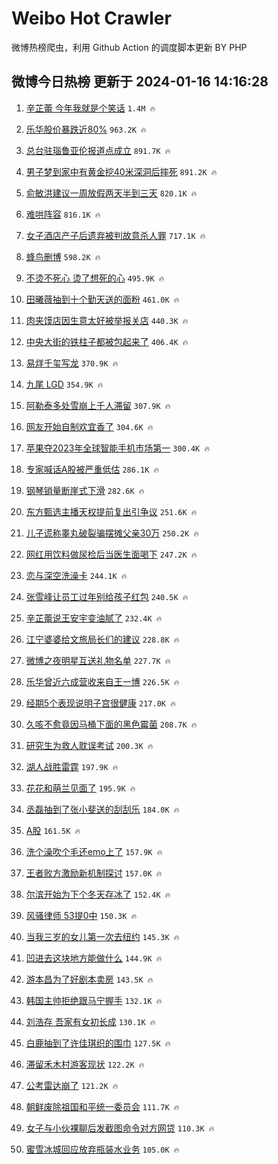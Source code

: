 # Weibo Hot Crawler 



微博热榜爬虫，利用 Github Action 的调度脚本更新 BY PHP 


## 微博今日热榜 更新于 2024-01-16 14:16:28 
1. [辛芷蕾 今年我就是个笑话](https://s.weibo.com/weibo?q=%E8%BE%9B%E8%8A%B7%E8%95%BE%20%E4%BB%8A%E5%B9%B4%E6%88%91%E5%B0%B1%E6%98%AF%E4%B8%AA%E7%AC%91%E8%AF%9D&t=31&band_rank=1&Refer=top) `1.4M 🔥` 

1. [乐华股价暴跌近80%](https://s.weibo.com/weibo?q=%23%E4%B9%90%E5%8D%8E%E8%82%A1%E4%BB%B7%E6%9A%B4%E8%B7%8C%E8%BF%9180%25%23&t=31&band_rank=2&Refer=top) `963.2K 🔥` 

1. [总台驻瑙鲁亚伦报道点成立](https://s.weibo.com/weibo?q=%23%E6%80%BB%E5%8F%B0%E9%A9%BB%E7%91%99%E9%B2%81%E4%BA%9A%E4%BC%A6%E6%8A%A5%E9%81%93%E7%82%B9%E6%88%90%E7%AB%8B%23&t=31&band_rank=3&Refer=top) `891.7K 🔥` 

1. [男子梦到家中有黄金挖40米深洞后摔死](https://s.weibo.com/weibo?q=%23%E7%94%B7%E5%AD%90%E6%A2%A6%E5%88%B0%E5%AE%B6%E4%B8%AD%E6%9C%89%E9%BB%84%E9%87%91%E6%8C%9640%E7%B1%B3%E6%B7%B1%E6%B4%9E%E5%90%8E%E6%91%94%E6%AD%BB%23&t=31&band_rank=4&Refer=top) `891.2K 🔥` 

1. [俞敏洪建议一周放假两天半到三天](https://s.weibo.com/weibo?q=%23%E4%BF%9E%E6%95%8F%E6%B4%AA%E5%BB%BA%E8%AE%AE%E4%B8%80%E5%91%A8%E6%94%BE%E5%81%87%E4%B8%A4%E5%A4%A9%E5%8D%8A%E5%88%B0%E4%B8%89%E5%A4%A9%23&t=31&band_rank=5&Refer=top) `820.1K 🔥` 

1. [难哄阵容](https://s.weibo.com/weibo?q=%E9%9A%BE%E5%93%84%E9%98%B5%E5%AE%B9&t=31&band_rank=6&Refer=top) `816.1K 🔥` 

1. [女子酒店产子后遗弃被判故意杀人罪](https://s.weibo.com/weibo?q=%23%E5%A5%B3%E5%AD%90%E9%85%92%E5%BA%97%E4%BA%A7%E5%AD%90%E5%90%8E%E9%81%97%E5%BC%83%E8%A2%AB%E5%88%A4%E6%95%85%E6%84%8F%E6%9D%80%E4%BA%BA%E7%BD%AA%23&t=31&band_rank=7&Refer=top) `717.1K 🔥` 

1. [蜂鸟删博](https://s.weibo.com/weibo?q=%E8%9C%82%E9%B8%9F%E5%88%A0%E5%8D%9A&t=31&band_rank=8&Refer=top) `598.2K 🔥` 

1. [不烫不死心 烫了想死的心](https://s.weibo.com/weibo?q=%E4%B8%8D%E7%83%AB%E4%B8%8D%E6%AD%BB%E5%BF%83%20%E7%83%AB%E4%BA%86%E6%83%B3%E6%AD%BB%E7%9A%84%E5%BF%83&t=31&band_rank=9&Refer=top) `495.9K 🔥` 

1. [田曦薇抽到十个勤天送的面粉](https://s.weibo.com/weibo?q=%23%E7%94%B0%E6%9B%A6%E8%96%87%E6%8A%BD%E5%88%B0%E5%8D%81%E4%B8%AA%E5%8B%A4%E5%A4%A9%E9%80%81%E7%9A%84%E9%9D%A2%E7%B2%89%23&t=31&band_rank=10&Refer=top) `461.0K 🔥` 

1. [肉夹馍店因生意太好被举报关店](https://s.weibo.com/weibo?q=%23%E8%82%89%E5%A4%B9%E9%A6%8D%E5%BA%97%E5%9B%A0%E7%94%9F%E6%84%8F%E5%A4%AA%E5%A5%BD%E8%A2%AB%E4%B8%BE%E6%8A%A5%E5%85%B3%E5%BA%97%23&t=31&band_rank=11&Refer=top) `440.3K 🔥` 

1. [中央大街的铁柱子都被包起来了](https://s.weibo.com/weibo?q=%23%E4%B8%AD%E5%A4%AE%E5%A4%A7%E8%A1%97%E7%9A%84%E9%93%81%E6%9F%B1%E5%AD%90%E9%83%BD%E8%A2%AB%E5%8C%85%E8%B5%B7%E6%9D%A5%E4%BA%86%23&t=31&band_rank=12&Refer=top) `406.4K 🔥` 

1. [易烊千玺写龙](https://s.weibo.com/weibo?q=%23%E6%98%93%E7%83%8A%E5%8D%83%E7%8E%BA%E5%86%99%E9%BE%99%23&t=31&band_rank=13&Refer=top) `370.9K 🔥` 

1. [九尾 LGD](https://s.weibo.com/weibo?q=%E4%B9%9D%E5%B0%BE%20LGD&t=31&band_rank=14&Refer=top) `354.9K 🔥` 

1. [阿勒泰多处雪崩上千人滞留](https://s.weibo.com/weibo?q=%23%E9%98%BF%E5%8B%92%E6%B3%B0%E5%A4%9A%E5%A4%84%E9%9B%AA%E5%B4%A9%E4%B8%8A%E5%8D%83%E4%BA%BA%E6%BB%9E%E7%95%99%23&t=31&band_rank=15&Refer=top) `307.9K 🔥` 

1. [网友开始自制欢宜香了](https://s.weibo.com/weibo?q=%E7%BD%91%E5%8F%8B%E5%BC%80%E5%A7%8B%E8%87%AA%E5%88%B6%E6%AC%A2%E5%AE%9C%E9%A6%99%E4%BA%86&t=31&band_rank=16&Refer=top) `304.6K 🔥` 

1. [苹果夺2023年全球智能手机市场第一](https://s.weibo.com/weibo?q=%23%E8%8B%B9%E6%9E%9C%E5%A4%BA2023%E5%B9%B4%E5%85%A8%E7%90%83%E6%99%BA%E8%83%BD%E6%89%8B%E6%9C%BA%E5%B8%82%E5%9C%BA%E7%AC%AC%E4%B8%80%23&t=31&band_rank=17&Refer=top) `300.4K 🔥` 

1. [专家喊话A股被严重低估](https://s.weibo.com/weibo?q=%23%E4%B8%93%E5%AE%B6%E5%96%8A%E8%AF%9DA%E8%82%A1%E8%A2%AB%E4%B8%A5%E9%87%8D%E4%BD%8E%E4%BC%B0%23&t=31&band_rank=18&Refer=top) `286.1K 🔥` 

1. [钢琴销量断崖式下滑](https://s.weibo.com/weibo?q=%23%E9%92%A2%E7%90%B4%E9%94%80%E9%87%8F%E6%96%AD%E5%B4%96%E5%BC%8F%E4%B8%8B%E6%BB%91%23&t=31&band_rank=19&Refer=top) `282.6K 🔥` 

1. [东方甄选主播天权提前复出引争议](https://s.weibo.com/weibo?q=%23%E4%B8%9C%E6%96%B9%E7%94%84%E9%80%89%E4%B8%BB%E6%92%AD%E5%A4%A9%E6%9D%83%E6%8F%90%E5%89%8D%E5%A4%8D%E5%87%BA%E5%BC%95%E4%BA%89%E8%AE%AE%23&t=31&band_rank=20&Refer=top) `251.6K 🔥` 

1. [儿子谎称睾丸破裂骗摆摊父亲30万](https://s.weibo.com/weibo?q=%23%E5%84%BF%E5%AD%90%E8%B0%8E%E7%A7%B0%E7%9D%BE%E4%B8%B8%E7%A0%B4%E8%A3%82%E9%AA%97%E6%91%86%E6%91%8A%E7%88%B6%E4%BA%B230%E4%B8%87%23&t=31&band_rank=21&Refer=top) `250.2K 🔥` 

1. [网红用饮料做尿检后当医生面喝下](https://s.weibo.com/weibo?q=%23%E7%BD%91%E7%BA%A2%E7%94%A8%E9%A5%AE%E6%96%99%E5%81%9A%E5%B0%BF%E6%A3%80%E5%90%8E%E5%BD%93%E5%8C%BB%E7%94%9F%E9%9D%A2%E5%96%9D%E4%B8%8B%23&t=31&band_rank=22&Refer=top) `247.2K 🔥` 

1. [恋与深空洗澡卡](https://s.weibo.com/weibo?q=%23%E6%81%8B%E4%B8%8E%E6%B7%B1%E7%A9%BA%E6%B4%97%E6%BE%A1%E5%8D%A1%23&t=31&band_rank=23&Refer=top) `244.1K 🔥` 

1. [张雪峰让员工过年别给孩子红包](https://s.weibo.com/weibo?q=%23%E5%BC%A0%E9%9B%AA%E5%B3%B0%E8%AE%A9%E5%91%98%E5%B7%A5%E8%BF%87%E5%B9%B4%E5%88%AB%E7%BB%99%E5%AD%A9%E5%AD%90%E7%BA%A2%E5%8C%85%23&t=31&band_rank=24&Refer=top) `240.5K 🔥` 

1. [辛芷蕾说王安宇变油腻了](https://s.weibo.com/weibo?q=%23%E8%BE%9B%E8%8A%B7%E8%95%BE%E8%AF%B4%E7%8E%8B%E5%AE%89%E5%AE%87%E5%8F%98%E6%B2%B9%E8%85%BB%E4%BA%86%23&t=31&band_rank=25&Refer=top) `232.4K 🔥` 

1. [江宁婆婆给文旅局长们的建议](https://s.weibo.com/weibo?q=%E6%B1%9F%E5%AE%81%E5%A9%86%E5%A9%86%E7%BB%99%E6%96%87%E6%97%85%E5%B1%80%E9%95%BF%E4%BB%AC%E7%9A%84%E5%BB%BA%E8%AE%AE&t=31&band_rank=26&Refer=top) `228.8K 🔥` 

1. [微博之夜明星互送礼物名单](https://s.weibo.com/weibo?q=%23%E5%BE%AE%E5%8D%9A%E4%B9%8B%E5%A4%9C%E6%98%8E%E6%98%9F%E4%BA%92%E9%80%81%E7%A4%BC%E7%89%A9%E5%90%8D%E5%8D%95%23&t=31&band_rank=27&Refer=top) `227.7K 🔥` 

1. [乐华曾近六成营收来自王一博](https://s.weibo.com/weibo?q=%23%E4%B9%90%E5%8D%8E%E6%9B%BE%E8%BF%91%E5%85%AD%E6%88%90%E8%90%A5%E6%94%B6%E6%9D%A5%E8%87%AA%E7%8E%8B%E4%B8%80%E5%8D%9A%23&t=31&band_rank=28&Refer=top) `226.5K 🔥` 

1. [经期5个表现说明子宫很健康](https://s.weibo.com/weibo?q=%23%E7%BB%8F%E6%9C%9F5%E4%B8%AA%E8%A1%A8%E7%8E%B0%E8%AF%B4%E6%98%8E%E5%AD%90%E5%AE%AB%E5%BE%88%E5%81%A5%E5%BA%B7%23&t=31&band_rank=29&Refer=top) `217.0K 🔥` 

1. [久咳不愈竟因马桶下面的黑色霉菌](https://s.weibo.com/weibo?q=%23%E4%B9%85%E5%92%B3%E4%B8%8D%E6%84%88%E7%AB%9F%E5%9B%A0%E9%A9%AC%E6%A1%B6%E4%B8%8B%E9%9D%A2%E7%9A%84%E9%BB%91%E8%89%B2%E9%9C%89%E8%8F%8C%23&t=31&band_rank=30&Refer=top) `208.7K 🔥` 

1. [研究生为救人耽误考试](https://s.weibo.com/weibo?q=%23%E7%A0%94%E7%A9%B6%E7%94%9F%E4%B8%BA%E6%95%91%E4%BA%BA%E8%80%BD%E8%AF%AF%E8%80%83%E8%AF%95%23&t=31&band_rank=31&Refer=top) `200.3K 🔥` 

1. [湖人战胜雷霆](https://s.weibo.com/weibo?q=%E6%B9%96%E4%BA%BA%E6%88%98%E8%83%9C%E9%9B%B7%E9%9C%86&t=31&band_rank=32&Refer=top) `197.9K 🔥` 

1. [花花和萌兰见面了](https://s.weibo.com/weibo?q=%23%E8%8A%B1%E8%8A%B1%E5%92%8C%E8%90%8C%E5%85%B0%E8%A7%81%E9%9D%A2%E4%BA%86%23&t=31&band_rank=33&Refer=top) `195.9K 🔥` 

1. [丞磊抽到了张小斐送的刮刮乐](https://s.weibo.com/weibo?q=%E4%B8%9E%E7%A3%8A%E6%8A%BD%E5%88%B0%E4%BA%86%E5%BC%A0%E5%B0%8F%E6%96%90%E9%80%81%E7%9A%84%E5%88%AE%E5%88%AE%E4%B9%90&t=31&band_rank=34&Refer=top) `184.0K 🔥` 

1. [A股](https://s.weibo.com/weibo?q=A%E8%82%A1&t=31&band_rank=35&Refer=top) `161.5K 🔥` 

1. [洗个澡吹个毛还emo上了](https://s.weibo.com/weibo?q=%E6%B4%97%E4%B8%AA%E6%BE%A1%E5%90%B9%E4%B8%AA%E6%AF%9B%E8%BF%98emo%E4%B8%8A%E4%BA%86&t=31&band_rank=36&Refer=top) `157.9K 🔥` 

1. [王者败方激励新机制探讨](https://s.weibo.com/weibo?q=%23%E7%8E%8B%E8%80%85%E8%B4%A5%E6%96%B9%E6%BF%80%E5%8A%B1%E6%96%B0%E6%9C%BA%E5%88%B6%E6%8E%A2%E8%AE%A8%23&t=31&band_rank=37&Refer=top) `157.0K 🔥` 

1. [尔滨开始为下个冬天存冰了](https://s.weibo.com/weibo?q=%23%E5%B0%94%E6%BB%A8%E5%BC%80%E5%A7%8B%E4%B8%BA%E4%B8%8B%E4%B8%AA%E5%86%AC%E5%A4%A9%E5%AD%98%E5%86%B0%E4%BA%86%23&t=31&band_rank=38&Refer=top) `152.4K 🔥` 

1. [风骚律师 53提0中](https://s.weibo.com/weibo?q=%E9%A3%8E%E9%AA%9A%E5%BE%8B%E5%B8%88%2053%E6%8F%900%E4%B8%AD&t=31&band_rank=39&Refer=top) `150.3K 🔥` 

1. [当我三岁的女儿第一次去纽约](https://s.weibo.com/weibo?q=%E5%BD%93%E6%88%91%E4%B8%89%E5%B2%81%E7%9A%84%E5%A5%B3%E5%84%BF%E7%AC%AC%E4%B8%80%E6%AC%A1%E5%8E%BB%E7%BA%BD%E7%BA%A6&t=31&band_rank=40&Refer=top) `145.3K 🔥` 

1. [凹进去这块地方能做什么](https://s.weibo.com/weibo?q=%23%E5%87%B9%E8%BF%9B%E5%8E%BB%E8%BF%99%E5%9D%97%E5%9C%B0%E6%96%B9%E8%83%BD%E5%81%9A%E4%BB%80%E4%B9%88%23&t=31&band_rank=41&Refer=top) `144.9K 🔥` 

1. [游本昌为了好剧本卖房](https://s.weibo.com/weibo?q=%23%E6%B8%B8%E6%9C%AC%E6%98%8C%E4%B8%BA%E4%BA%86%E5%A5%BD%E5%89%A7%E6%9C%AC%E5%8D%96%E6%88%BF%23&t=31&band_rank=42&Refer=top) `143.5K 🔥` 

1. [韩国主帅拒绝跟马宁握手](https://s.weibo.com/weibo?q=%23%E9%9F%A9%E5%9B%BD%E4%B8%BB%E5%B8%85%E6%8B%92%E7%BB%9D%E8%B7%9F%E9%A9%AC%E5%AE%81%E6%8F%A1%E6%89%8B%23&t=31&band_rank=43&Refer=top) `132.1K 🔥` 

1. [刘浩存 吾家有女初长成](https://s.weibo.com/weibo?q=%E5%88%98%E6%B5%A9%E5%AD%98%20%E5%90%BE%E5%AE%B6%E6%9C%89%E5%A5%B3%E5%88%9D%E9%95%BF%E6%88%90&t=31&band_rank=44&Refer=top) `130.1K 🔥` 

1. [白鹿抽到了许佳琪织的围巾](https://s.weibo.com/weibo?q=%23%E7%99%BD%E9%B9%BF%E6%8A%BD%E5%88%B0%E4%BA%86%E8%AE%B8%E4%BD%B3%E7%90%AA%E7%BB%87%E7%9A%84%E5%9B%B4%E5%B7%BE%23&t=31&band_rank=45&Refer=top) `127.5K 🔥` 

1. [滞留禾木村游客现状](https://s.weibo.com/weibo?q=%23%E6%BB%9E%E7%95%99%E7%A6%BE%E6%9C%A8%E6%9D%91%E6%B8%B8%E5%AE%A2%E7%8E%B0%E7%8A%B6%23&t=31&band_rank=46&Refer=top) `122.2K 🔥` 

1. [公考雷达崩了](https://s.weibo.com/weibo?q=%E5%85%AC%E8%80%83%E9%9B%B7%E8%BE%BE%E5%B4%A9%E4%BA%86&t=31&band_rank=47&Refer=top) `121.2K 🔥` 

1. [朝鲜废除祖国和平统一委员会](https://s.weibo.com/weibo?q=%23%E6%9C%9D%E9%B2%9C%E5%BA%9F%E9%99%A4%E7%A5%96%E5%9B%BD%E5%92%8C%E5%B9%B3%E7%BB%9F%E4%B8%80%E5%A7%94%E5%91%98%E4%BC%9A%23&t=31&band_rank=48&Refer=top) `111.7K 🔥` 

1. [女子与小伙裸聊后发截图命令对方网贷](https://s.weibo.com/weibo?q=%23%E5%A5%B3%E5%AD%90%E4%B8%8E%E5%B0%8F%E4%BC%99%E8%A3%B8%E8%81%8A%E5%90%8E%E5%8F%91%E6%88%AA%E5%9B%BE%E5%91%BD%E4%BB%A4%E5%AF%B9%E6%96%B9%E7%BD%91%E8%B4%B7%23&t=31&band_rank=49&Refer=top) `110.3K 🔥` 

1. [蜜雪冰城回应放弃瓶装水业务](https://s.weibo.com/weibo?q=%23%E8%9C%9C%E9%9B%AA%E5%86%B0%E5%9F%8E%E5%9B%9E%E5%BA%94%E6%94%BE%E5%BC%83%E7%93%B6%E8%A3%85%E6%B0%B4%E4%B8%9A%E5%8A%A1%23&t=31&band_rank=50&Refer=top) `105.0K 🔥` 

